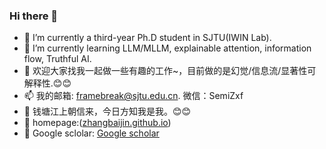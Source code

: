 ### Hi there 👋

- 🔭 I’m currently a third-year Ph.D student in SJTU(IWIN Lab). 
- 🌱 I’m currently learning LLM/MLLM, explainable attention, information flow, Truthful AI.
- 💬 欢迎大家找我一起做一些有趣的工作~，目前做的是幻觉/信息流/显著性可解释性.😊😊
- 📫 我的邮箱: framebreak@sjtu.edu.cn. 微信：SemiZxf
- 📕 钱塘江上朝信来，今日方知我是我。😊😊
- 🌱 homepage:([zhangbaijin.github.io](https://zhangbaijin.github.io/))
- 💬 Google sclolar: [Google scholar](https://scholar.google.co.jp/citations?hl=zh-CN&user=Y6Z5xQQAAAAJ)


